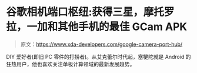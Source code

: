 # 谷歌相机端口枢纽:获得三星，摩托罗拉，一加和其他手机的最佳 GCam APK

> 原文：<https://www.xda-developers.com/google-camera-port-hub/>

DIY 爱好者(即旧 PC 零件的打捞者)。从艾克蕾尔时代起，塞犍陀就是 Android 的狂热用户，他也喜欢关注单板计算领域的最新发展趋势。